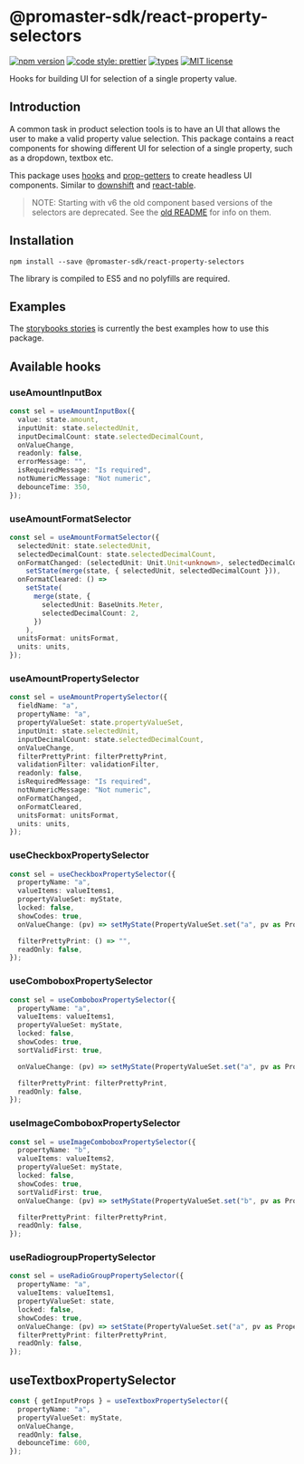 # @promaster-sdk/react-property-selectors

[![npm version][version-image]][version-url]
[![code style: prettier][prettier-image]][prettier-url]
[![types][types-image]][types-url]
[![MIT license][license-image]][license-url]

Hooks for building UI for selection of a single property value.

## Introduction

A common task in product selection tools is to have an UI that allows the user to make a valid property value selection. This package contains a react components for showing different UI for selection of a single property, such as a dropdown, textbox etc.

This package uses [hooks](https://reactjs.org/docs/hooks-reference.html) and [prop-getters](https://kentcdodds.com/blog/how-to-give-rendering-control-to-users-with-prop-getters/) to create headless UI components. Similar to [downshift](https://github.com/downshift-js/downshift) and [react-table](https://github.com/tannerlinsley/react-table).

> NOTE: Starting with v6 the old component based versions of the selectors are deprecated. See the [old README](README_v5.md) for info on them.

## Installation

`npm install --save @promaster-sdk/react-property-selectors`

The library is compiled to ES5 and no polyfills are required.

## Examples

The [storybooks stories](https://github.com/promaster-sdk/property/tree/master/packages/_stories/src/react-property-selectors) is currently the best examples how to use this package.

## Available hooks

### useAmountInputBox

```ts
const sel = useAmountInputBox({
  value: state.amount,
  inputUnit: state.selectedUnit,
  inputDecimalCount: state.selectedDecimalCount,
  onValueChange,
  readonly: false,
  errorMessage: "",
  isRequiredMessage: "Is required",
  notNumericMessage: "Not numeric",
  debounceTime: 350,
});
```

### useAmountFormatSelector

```ts
const sel = useAmountFormatSelector({
  selectedUnit: state.selectedUnit,
  selectedDecimalCount: state.selectedDecimalCount,
  onFormatChanged: (selectedUnit: Unit.Unit<unknown>, selectedDecimalCount: number) =>
    setState(merge(state, { selectedUnit, selectedDecimalCount })),
  onFormatCleared: () =>
    setState(
      merge(state, {
        selectedUnit: BaseUnits.Meter,
        selectedDecimalCount: 2,
      })
    ),
  unitsFormat: unitsFormat,
  units: units,
});
```

### useAmountPropertySelector

```ts
const sel = useAmountPropertySelector({
  fieldName: "a",
  propertyName: "a",
  propertyValueSet: state.propertyValueSet,
  inputUnit: state.selectedUnit,
  inputDecimalCount: state.selectedDecimalCount,
  onValueChange,
  filterPrettyPrint: filterPrettyPrint,
  validationFilter: validationFilter,
  readonly: false,
  isRequiredMessage: "Is required",
  notNumericMessage: "Not numeric",
  onFormatChanged,
  onFormatCleared,
  unitsFormat: unitsFormat,
  units: units,
});
```

### useCheckboxPropertySelector

```ts
const sel = useCheckboxPropertySelector({
  propertyName: "a",
  valueItems: valueItems1,
  propertyValueSet: myState,
  locked: false,
  showCodes: true,
  onValueChange: (pv) => setMyState(PropertyValueSet.set("a", pv as PropertyValue.PropertyValue, myState)),

  filterPrettyPrint: () => "",
  readOnly: false,
});
```

### useComboboxPropertySelector

```ts
const sel = useComboboxPropertySelector({
  propertyName: "a",
  valueItems: valueItems1,
  propertyValueSet: myState,
  locked: false,
  showCodes: true,
  sortValidFirst: true,

  onValueChange: (pv) => setMyState(PropertyValueSet.set("a", pv as PropertyValue.PropertyValue, myState)),

  filterPrettyPrint: filterPrettyPrint,
  readOnly: false,
});
```

### useImageComboboxPropertySelector

```ts
const sel = useImageComboboxPropertySelector({
  propertyName: "b",
  valueItems: valueItems2,
  propertyValueSet: myState,
  locked: false,
  showCodes: true,
  sortValidFirst: true,
  onValueChange: (pv) => setMyState(PropertyValueSet.set("b", pv as PropertyValue.PropertyValue, myState)),

  filterPrettyPrint: filterPrettyPrint,
  readOnly: false,
});
```

### useRadiogroupPropertySelector

```ts
const sel = useRadioGroupPropertySelector({
  propertyName: "a",
  valueItems: valueItems1,
  propertyValueSet: state,
  locked: false,
  showCodes: true,
  onValueChange: (pv) => setState(PropertyValueSet.set("a", pv as PropertyValue.PropertyValue, state)),
  filterPrettyPrint: filterPrettyPrint,
  readOnly: false,
});
```

## useTextboxPropertySelector

```ts
const { getInputProps } = useTextboxPropertySelector({
  propertyName: "a",
  propertyValueSet: myState,
  onValueChange,
  readOnly: false,
  debounceTime: 600,
});
```

[version-image]: https://img.shields.io/npm/v/@promaster-sdk/react-property-selectors.svg?style=flat
[version-url]: https://www.npmjs.com/package/@promaster-sdk/react-property-selectors
[prettier-image]: https://img.shields.io/badge/code_style-prettier-ff69b4.svg?style=flat
[prettier-url]: https://github.com/prettier/prettier
[types-image]: https://img.shields.io/npm/types/scrub-js.svg
[types-url]: https://www.typescriptlang.org/
[license-image]: https://img.shields.io/github/license/promaster-sdk/property.svg?style=flat
[license-url]: https://opensource.org/licenses/MIT
